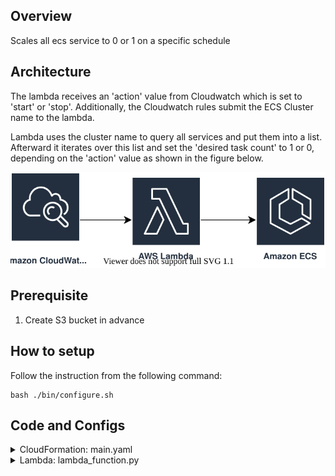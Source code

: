 ## Overview

Scales all ecs service to 0 or 1 on a specific schedule

## Architecture

The lambda receives an 'action' value from Cloudwatch which is set to 'start' or 'stop'.
Additionally, the Cloudwatch rules submit the ECS Cluster name to the lambda.

Lambda uses the cluster name to query all services and put them into a list. Afterward
it iterates over this list and set the 'desired task count' to 1 or 0, depending on the 'action' value as shown in the figure below.

![architecture](./docs/architecture.drawio.svg)

## Prerequisite

1. Create S3 bucket in advance
## How to setup

Follow the instruction from the following command:
```shell
bash ./bin/configure.sh
```

## Code and Configs


<details>
<summary>CloudFormation: main.yaml</summary>

Deploys the following resources to AWS:
1. AWS Lambda -> for scaling the ECS Services
1. AWS Cloudwatch rules -> one to send start command to Lambda, one for sending a stop command
1. AWS IAM Role -> IAM Role to attach to the Lambda Function
1. AWS IAM Policy -> Permissions for Lambda to write to CloudWatch Loggroups, and full ECS permissions

</details>

<details>
<summary>Lambda: lambda_function.py</summary>

Python3.9 script to scale all ECS services of a specific cluster either to 0 or 1.
The lambda takes the Cloudwatch Rule parameter for 'action' and 'cluster' to determine,
if the services should start or stop and on which cluster.

The zip file of `lambda_function.py` will be uploaded to an S3 bucket before we run the Cloudformation code by `bash ./bin/configure.sh` command. 
The bucket name and the file key, needs to be entered in cloudformation. The cloudformation template
uses this information to pass the python code to the lambda function during its creation.

</details>



